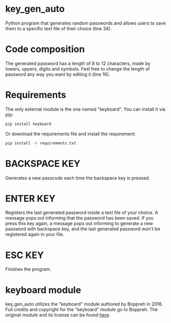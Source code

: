 # key_gen_auto
Python program that generates random passwords and allows users to save them to a specific text file of their choice (line 34).

# Code composition
The generated password has a length of 8 to 12 characters, made by lowers, uppers, digits and symbols. Feel free to change the length of password any way you want by editing it (line 16).

# Requirements
The only external module is the one named "keyboard". You can install it via pip:
```python
pip install keyboard
```
Or download the requirements file and install the requirement:
```python
pip install -r requirements.txt
```

# BACKSPACE KEY
Generates a new passcode each time the backspace key is pressed.

# ENTER KEY
Registers the last generated password inside a text file of your choice. A message pops out informing that the password has been saved. If you press this key again, a message pops out informing to generate a new password with backspace key, and the last generated password won't be registered again in your file.

# ESC KEY
Finishes the program.

# keyboard module
key_gen_auto utilizes the "keyboard" module authored by Boppreh in 2016. Full credits and copyright for the "keyboard" module go to Boppreh. The original module and its license can be found [here](https://github.com/boppreh/keyboard).
